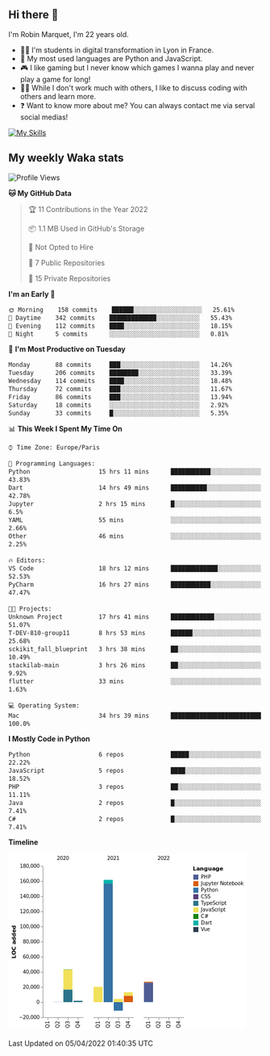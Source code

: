 ## Hi there 👋

I'm Robin Marquet, I'm 22 years old.

- 👨‍💻 I'm students in digital transformation in Lyon in France.
- 🌱 My most used languages are Python and JavaScript.
- 🎮 I like gaming but I never know which games I wanna play and never play a game for long!
- 👯‍♀️ While I don't work much with others, I like to discuss coding with others and learn more.
- ❓ Want to know more about me? You can always contact me via serval social medias!

[![My Skills](https://skillicons.dev/icons?i=js,html,css,docker,express,figma,firebase,graphql,mongodb,mysql,nodejs,py,react,ts,vue)](https://skillicons.dev)

## My weekly Waka stats

<!--START_SECTION:waka-->
![Profile Views](http://img.shields.io/badge/Profile%20Views-0-blue)

**🐱 My GitHub Data** 

> 🏆 11 Contributions in the Year 2022
 > 
> 📦 1.1 MB Used in GitHub's Storage 
 > 
> 🚫 Not Opted to Hire
 > 
> 📜 7 Public Repositories 
 > 
> 🔑 15 Private Repositories  
 > 
**I'm an Early 🐤** 

```text
🌞 Morning    158 commits    ██████░░░░░░░░░░░░░░░░░░░   25.61% 
🌆 Daytime    342 commits    █████████████░░░░░░░░░░░░   55.43% 
🌃 Evening    112 commits    ████░░░░░░░░░░░░░░░░░░░░░   18.15% 
🌙 Night      5 commits      ░░░░░░░░░░░░░░░░░░░░░░░░░   0.81%

```
📅 **I'm Most Productive on Tuesday** 

```text
Monday       88 commits     ███░░░░░░░░░░░░░░░░░░░░░░   14.26% 
Tuesday      206 commits    ████████░░░░░░░░░░░░░░░░░   33.39% 
Wednesday    114 commits    ████░░░░░░░░░░░░░░░░░░░░░   18.48% 
Thursday     72 commits     ███░░░░░░░░░░░░░░░░░░░░░░   11.67% 
Friday       86 commits     ███░░░░░░░░░░░░░░░░░░░░░░   13.94% 
Saturday     18 commits     ░░░░░░░░░░░░░░░░░░░░░░░░░   2.92% 
Sunday       33 commits     █░░░░░░░░░░░░░░░░░░░░░░░░   5.35%

```


📊 **This Week I Spent My Time On** 

```text
⌚︎ Time Zone: Europe/Paris

💬 Programming Languages: 
Python                   15 hrs 11 mins      ███████████░░░░░░░░░░░░░░   43.83% 
Dart                     14 hrs 49 mins      ██████████░░░░░░░░░░░░░░░   42.78% 
Jupyter                  2 hrs 15 mins       █░░░░░░░░░░░░░░░░░░░░░░░░   6.5% 
YAML                     55 mins             ░░░░░░░░░░░░░░░░░░░░░░░░░   2.66% 
Other                    46 mins             ░░░░░░░░░░░░░░░░░░░░░░░░░   2.25%

🔥 Editors: 
VS Code                  18 hrs 12 mins      █████████████░░░░░░░░░░░░   52.53% 
PyCharm                  16 hrs 27 mins      ███████████░░░░░░░░░░░░░░   47.47%

🐱‍💻 Projects: 
Unknown Project          17 hrs 41 mins      ████████████░░░░░░░░░░░░░   51.07% 
T-DEV-810-group11        8 hrs 53 mins       ██████░░░░░░░░░░░░░░░░░░░   25.68% 
sckikit_fall_blueprint   3 hrs 38 mins       ██░░░░░░░░░░░░░░░░░░░░░░░   10.49% 
stackilab-main           3 hrs 26 mins       ██░░░░░░░░░░░░░░░░░░░░░░░   9.92% 
flutter                  33 mins             ░░░░░░░░░░░░░░░░░░░░░░░░░   1.63%

💻 Operating System: 
Mac                      34 hrs 39 mins      █████████████████████████   100.0%

```

**I Mostly Code in Python** 

```text
Python                   6 repos             █████░░░░░░░░░░░░░░░░░░░░   22.22% 
JavaScript               5 repos             ████░░░░░░░░░░░░░░░░░░░░░   18.52% 
PHP                      3 repos             ██░░░░░░░░░░░░░░░░░░░░░░░   11.11% 
Java                     2 repos             █░░░░░░░░░░░░░░░░░░░░░░░░   7.41% 
C#                       2 repos             █░░░░░░░░░░░░░░░░░░░░░░░░   7.41%

```


**Timeline**

![Chart not found](https://raw.githubusercontent.com/rmarquet21/rmarquet21/main/charts/bar_graph.png) 


 Last Updated on 05/04/2022 01:40:35 UTC
<!--END_SECTION:waka-->
